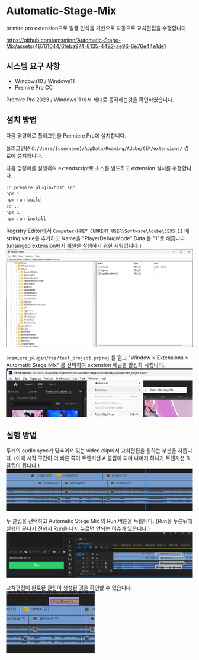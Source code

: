 # Automatic-Stage-Mix

primire pro extension으로 얼굴 인식을 기반으로 자동으로 교차편집을 수행합니다.

https://github.com/amsminn/Automatic-Stage-Mix/assets/48761044/6feba974-8135-4492-ae96-6e76e44e1de1

## 시스템 요구 사항

- Windows10 / Windows11
- Premire Pro CC

Premire Pro 2023 / Windows11 에서 제대로 동작하는것을 확인하였습니다.

## 설치 방법

다음 명령어로 플러그인을 Premiere Pro에 설치합니다.

플러그인은 `C:/Users/{username}/AppData/Roaming/Adobe/CEP/extensions/` 경로에 설치됩니다.

다음 명령어를 실행하여 extendscript로 소스를 빌드하고 extension 설치를 수행합니다.

```bash
cd premire_plugin/host_src
npm i
npm run build
cd ..
npm i
npm run install
```

Registry Editor에서 `Computer\HKEY_CURRENT_USER\Software\Adobe\CSXS.11` 에 string value를 추가하고 Name을 "PlayerDebugMode" Data 를 "1"로 해줍니다.<br/>(unsinged extension에서 패널을 실행하기 위한 세팅입니다.)
![reg edit](images/image.png)

`premiere_plugin/res/test_project.prproj` 를 열고 "Window > Extensions > Automatic Stage Mix" 를 선택하여 extension 패널을 활성화 시킵니다.
![open panel](images/image-1.png)

## 실행 방법

두개의 audio sync가 맞추어져 있는 video clip에서 교차편집을 원하는 부분을 자릅니다. (이때 시작 구간이 더 빠른 쪽이 트렌지션 A 클립이 되며 나머지 하나가 트랜지션 B 클립이 됩니다.)
![cut clip](images/image-2.png)

두 클립을 선택하고 Automatic Stage Mix 의 Run 버튼을 누릅니다. (Run을 누른뒤에 실행이 끝나지 전까지 Run을 다시 누르면 안되는 이슈가 있습니다.)
![run script](images/image-3.png)

교차편집이 완료된 클립이 생성된 것을 확인할 수 있습니다.
![result](images/image-4.png)
